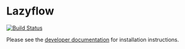 Lazyflow
========

[![Build Status](https://travis-ci.org/ilastik/lazyflow.png?branch=master)](https://travis-ci.org/ilastik/lazyflow)

Please see the [developer documentation](http://ilastik.github.com/lazyflow) for installation instructions.
